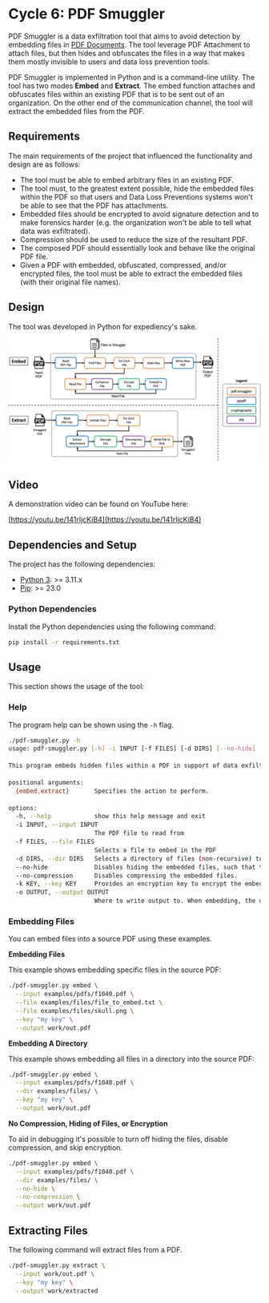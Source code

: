 # Cycle 6: PDF Smuggler
PDF Smuggler is a data exfiltration tool that aims to avoid detection by embedding files in [PDF Documents](https://pdfa.org/resource/iso-32000-pdf/).  The tool leverage PDF Attachment to attach files, but then hides and obfuscates the files in a way that makes them mostly invisible to users and data loss prevention tools.

PDF Smuggler is implemented in Python and is a command-line utility.  The tool has two modes **Embed** and **Extract**.  The embed function attaches and obfuscates files within an existing PDF that is to be sent out of an organization.  On the other end of the communication channel, the tool will extract the embedded files from the PDF.


## Requirements
The main requirements of the project that influenced the functionality and design are as follows:

  * The tool must be able to embed arbitrary files in an existing PDF.
  * The tool must, to the greatest extent possible, hide the embedded files within the PDF so that users and Data Loss Preventions systems won't be able to see that the PDF has attachments.
  * Embedded files should be encrypted to avoid signature detection and to make forensics harder (e.g. the organization won't be able to tell what data was exfiltrated).
  * Compression should be used to reduce the size of the resultant PDF.
  * The composed PDF should essentially look and behave like the original PDF file.
  * Given a PDF with embedded, obfuscated, compressed, and/or encrypted files, the tool must be able to extract the embedded files (with their original file names).

## Design
The tool was developed in Python for expediency's sake.

![Architecture](assets/architecture.png)

## Video
A demonstration video can be found on YouTube here:

[https://youtu.be/141rIjcKiB4](https://youtu.be/141rIjcKiB4)


## Dependencies and Setup
The project has the following dependencies:

* [Python 3](https://www.python.org/): >= 3.11.x
* [Pip](https://pip.pypa.io/en/stable/): >= 23.0


### Python Dependencies
Install the Python dependencies using the following command:

```bash
pip install -r requirements.txt
```

## Usage
This section shows the usage of the tool:

### Help
The program help can be shown using the `-h` flag.

```bash
./pdf-smuggler.py -h                                                                                                                                                                                          2 ⨯
usage: pdf-smuggler.py [-h] -i INPUT [-f FILES] [-d DIRS] [--no-hide] [--no-compression] [-k KEY] -o OUTPUT {embed,extract}

This program embeds hidden files within a PDF in support of data exfiltration.

positional arguments:
  {embed,extract}       Specifies the action to perform.

options:
  -h, --help            show this help message and exit
  -i INPUT, --input INPUT
                        The PDF file to read from
  -f FILES, --file FILES
                        Selects a file to embed in the PDF
  -d DIRS, --dir DIRS   Selects a directory of files (non-recursive) to embed in the PDF
  --no-hide             Disables hiding the embedded files, such that they will show up in a PDF viewer.
  --no-compression      Disables compressing the embedded files.
  -k KEY, --key KEY     Provides an encryption key to encrypt the embedded files and their file names.
  -o OUTPUT, --output OUTPUT
                        Where to write output to. When embedding, the output PDF. When extracting, the directory to extract files to.
```


### Embedding Files
You can embed files into a source PDF using these examples.

**Embedding Files**

This example shows embedding specific files in the source PDF:

```bash
./pdf-smuggler.py embed \
  --input examples/pdfs/f1040.pdf \
  --file examples/files/file_to_embed.txt \
  --file examples/files/skull.png \
  --key "my key" \
  --output work/out.pdf
```

**Embedding A Directory**

This example shows embedding all files in a directory into the source PDF:

```bash
./pdf-smuggler.py embed \
  --input examples/pdfs/f1040.pdf \
  --dir examples/files/ \
  --key "my key" \
  --output work/out.pdf
```

**No Compression, Hiding of Files, or Encryption**

To aid in debugging it's possible to turn off hiding the files, disable compression, and skip encryption.

```bash
./pdf-smuggler.py embed \
  --input examples/pdfs/f1040.pdf \
  --dir examples/files/ \
  --no-hide \
  --no-compression \
  --output work/out.pdf
```


## Extracting Files
The following command will extract files from a PDF.

```bash
./pdf-smuggler.py extract \
  --input work/out.pdf \
  --key "my key" \
  --output work/extracted
```
